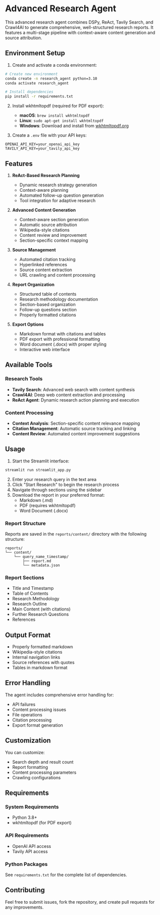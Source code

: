 # Advanced Research Agent

This advanced research agent combines DSPy, ReAct, Tavily Search, and Crawl4AI to generate comprehensive, well-structured research reports. It features a multi-stage pipeline with context-aware content generation and source attribution.

## Environment Setup

1. Create and activate a conda environment:

```bash
# Create new environment
conda create -n research_agent python=3.10
conda activate research_agent

# Install dependencies
pip install -r requirements.txt
```

2. Install wkhtmltopdf (required for PDF export):

   - **macOS**: `brew install wkhtmltopdf`
   - **Linux**: `sudo apt-get install wkhtmltopdf`
   - **Windows**: Download and install from [wkhtmltopdf.org](https://wkhtmltopdf.org/downloads.html)

3. Create a `.env` file with your API keys:

```
OPENAI_API_KEY=your_openai_api_key
TAVILY_API_KEY=your_tavily_api_key
```

## Features

1. **ReAct-Based Research Planning**

   - Dynamic research strategy generation
   - Context-aware planning
   - Automated follow-up question generation
   - Tool integration for adaptive research

2. **Advanced Content Generation**

   - Context-aware section generation
   - Automatic source attribution
   - Wikipedia-style citations
   - Content review and improvement
   - Section-specific context mapping

3. **Source Management**

   - Automated citation tracking
   - Hyperlinked references
   - Source content extraction
   - URL crawling and content processing

4. **Report Organization**

   - Structured table of contents
   - Research methodology documentation
   - Section-based organization
   - Follow-up questions section
   - Properly formatted citations

5. **Export Options**
   - Markdown format with citations and tables
   - PDF export with professional formatting
   - Word document (.docx) with proper styling
   - Interactive web interface

## Available Tools

### Research Tools

- **Tavily Search**: Advanced web search with content synthesis
- **Crawl4AI**: Deep web content extraction and processing
- **ReAct Agent**: Dynamic research action planning and execution

### Content Processing

- **Context Analysis**: Section-specific content relevance mapping
- **Citation Management**: Automatic source tracking and linking
- **Content Review**: Automated content improvement suggestions

## Usage

1. Start the Streamlit interface:

```bash
streamlit run streamlit_app.py
```

2. Enter your research query in the text area
3. Click "Start Research" to begin the research process
4. Navigate through sections using the sidebar
5. Download the report in your preferred format:
   - Markdown (.md)
   - PDF (requires wkhtmltopdf)
   - Word Document (.docx)

### Report Structure

Reports are saved in the `reports/content/` directory with the following structure:

```
reports/
└── content/
    └── query_name_timestamp/
        ├── report.md
        └── metadata.json
```

### Report Sections

- Title and Timestamp
- Table of Contents
- Research Methodology
- Research Outline
- Main Content (with citations)
- Further Research Questions
- References

## Output Format

- Properly formatted markdown
- Wikipedia-style citations
- Internal navigation links
- Source references with quotes
- Tables in markdown format

## Error Handling

The agent includes comprehensive error handling for:

- API failures
- Content processing issues
- File operations
- Citation processing
- Export format generation

## Customization

You can customize:

- Search depth and result count
- Report formatting
- Content processing parameters
- Crawling configurations

## Requirements

### System Requirements

- Python 3.8+
- wkhtmltopdf (for PDF export)

### API Requirements

- OpenAI API access
- Tavily API access

### Python Packages

See `requirements.txt` for the complete list of dependencies.

## Contributing

Feel free to submit issues, fork the repository, and create pull requests for any improvements.
